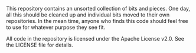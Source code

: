 This repository contains an unsorted collection of bits and pieces.
One day, all this should be cleaned up and individual bits moved to
their own repositories. In the mean time, anyone who finds this code
should feel free to use for whatever purpose they see fit.

All code in the repository is licensed under the Apache License v2.0. See
the LICENSE file for details.
